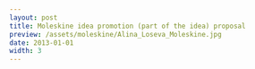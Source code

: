```yaml
---
layout: post
title: Moleskine idea promotion (part of the idea) proposal
preview: /assets/moleskine/Alina_Loseva_Moleskine.jpg
date: 2013-01-01
width: 3
---
```

